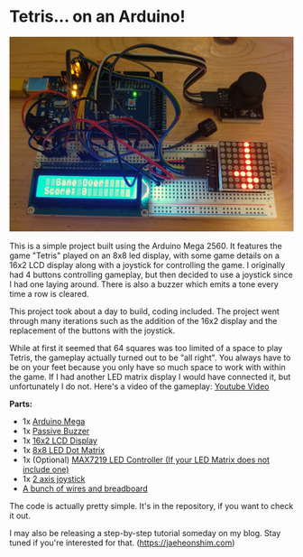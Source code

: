 # Tetris... on an Arduino!

![Image of the project](./img/project.jpg)

This is a simple project built using the Arduino Mega 2560. It features the game "Tetris" played on an 8x8 led display, with some game details on a 16x2 LCD display along with a joystick for controlling the game. I originally had 4 buttons controlling gameplay, but then decided to use a joystick since I had one laying around. There is also a buzzer which emits a tone every time a row is cleared.

This project took about a day to build, coding included. The project went through many iterations such as the addition of the 16x2 display and the replacement of the buttons with the joystick.

While at first it seemed that 64 squares was too limited of a space to play Tetris, the gameplay actually turned out to be "all right". You always have to be on your feet because you only have so much space to work with within the game. If I had another LED matrix display I would have connected it, but unfortunately I do not. Here's a video of the gameplay: [Youtube Video](https://www.youtube.com/watch?v=fBtme0Q1pJU)

**Parts:**
- 1x [Arduino Mega](https://store.arduino.cc/usa/mega-2560-r3)
- 1x [Passive Buzzer](https://www.amazon.com/Gikfun-Terminals-Passive-Electronic-Arduino/dp/B01GJLE5BS/ref=sr_1_3?dchild=1&keywords=passive+buzzer&qid=1608431497&sr=8-3)
- 1x [16x2 LCD Display](https://www.amazon.com/HiLetgo-Display-Backlight-Controller-Character/dp/B00HJ6AFW6/ref=sr_1_2?dchild=1&keywords=16x2+display&qid=1608431533&sr=8-2)
- 1x [8x8 LED Dot Matrix](https://www.amazon.com/Organizer-MAX7219-Display-Single-Chip-Control/dp/B07VM6HXN5/ref=sr_1_3?dchild=1&keywords=8x8+dot+matrix&qid=1608431619&sr=8-3)
- 1x (Optional) [MAX7219 LED Controller (If your LED Matrix does not include one)](https://www.amazon.com/Artshu-MAX7219-package-MAX7219CNG-MAX7219ENG/dp/B07FW17ZW8/ref=sr_1_3?dchild=1&keywords=MAX7219&qid=1608431640&sr=8-3)
- 1x [2 axis joystick](https://www.amazon.com/HiLetgo-Controller-JoyStick-Breakout-Arduino/dp/B00P7QBGD2/ref=sr_1_4?dchild=1&keywords=2+axis+joystick&qid=1608431554&sr=8-4)
- [A bunch of wires and breadboard](https://www.amazon.com/Breadboard-Solderless-Prototype-Male-Female-Female-Female/dp/B073X7GZ1P/ref=sr_1_4?dchild=1&keywords=breadboard+with+wires&qid=1608431587&sr=8-4)

The code is actually pretty simple. It's in the repository, if you want to check it out.

I may also be releasing a step-by-step tutorial someday on my blog. Stay tuned if you're interested for that. (https://jaeheonshim.com)